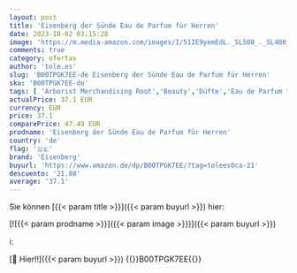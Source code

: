 ```yaml
---
layout: post
title: 'Eisenberg der Sünde Eau de Parfum für Herren'
date: 2023-10-02 03:15:28
image: 'https://m.media-amazon.com/images/I/51IE9yemEdL._SL500_._SL400_.jpg'
comments: true
category: ofertas
author: 'tole.es'
slug: 'B00TPGK7EE-de Eisenberg der Sünde Eau de Parfum für Herren'
sku: 'B00TPGK7EE-de'
tags: [ 'Arborist Merchandising Root','Beauty','Düfte','Eau de Parfum für Herren','Herrendüfte','Kosmetik','eisenberg','🇩🇪', ]
actualPrice: 37.1 EUR
currency: EUR
price: 37.1
comparePrice: 47.49 EUR
prodname: 'Eisenberg der Sünde Eau de Parfum für Herren'
country: 'de'
flag: '🇩🇪'
brand: 'Eisenberg'
buyurl: 'https://www.amazon.de/dp/B00TPGK7EE/?tag=tolees0ca-21'
descuento: '21.88'
average: '37.1'
---
```


Sie können [{{< param title >}}]({{< param buyurl >}}) hier:

[![{{< param prodname >}}]({{< param image >}})]({{< param buyurl >}})

ℹ️:


[🛒 Hier!!]({{< param buyurl >}})
{{<world>}}B00TPGK7EE{{</world>}}
